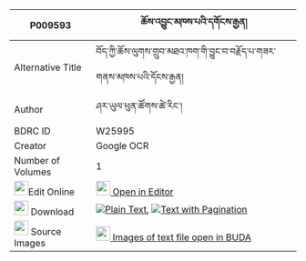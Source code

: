 |P009593|ཆོས་འབྱུང་མཁས་པའི་དགོངས་རྒྱན། 
| --- | --- 
|Alternative Title |བོད་ཀྱི་ཆོས་ལུགས་གྲུབ་མཐའ་ཁག་གི་བྱུང་བ་བརྗོད་པ་གཟར་གནས་མཁས་པའི་དོངས་རྒྱན།
|Author| ཤར་ཡུལ་ཕུན་ཚོགས་ཚེ་རིང་།
|BDRC ID | W25995
|Creator | Google OCR
|Number of Volumes| 1
|<img width="25" src="https://img.icons8.com/color/25/000000/edit-property.png">Edit Online| [<img width="25" src="https://avatars.githubusercontent.com/u/45091458?s=200&v=4"> Open in Editor](http://editor.openpecha.org/P009593)
|<img width="25" src="https://img.icons8.com/fluent/48/000000/download-2.png"/>  Download | [![](https://img.icons8.com/color/20/000000/txt.png)Plain Text](https://github.com/Openpecha/P009593/releases/download/v1/chojung_khepa_i_gong_gyen_plain_P009593.zip), [![](https://img.icons8.com/color/20/000000/txt.png)Text with Pagination](https://github.com/Openpecha/P009593/releases/download/v1/chojung_khepa_i_gong_gyen_pages_P009593.zip)
|<img width="25" src="https://img.icons8.com/plasticine/100/000000/pictures-folder.png"/>  Source Images | [<img width="25" src="https://library.bdrc.io/icons/BUDA-small.svg"> Images of text file open in BUDA](https://library.bdrc.io/show/bdr:W25995)